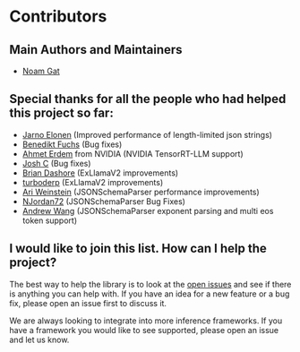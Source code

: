 # Contributors

## Main Authors and Maintainers

* [Noam Gat](https://github.com/noamgat)

## Special thanks for all the people who had helped this project so far:

* [Jarno Elonen](https://github.com/elonen) (Improved performance of length-limited json strings)
* [Benedikt Fuchs](https://github.com/helpmefindaname) (Bug fixes)
* [Ahmet Erdem](https://github.com/aerdem4) from NVIDIA (NVIDIA TensorRT-LLM support)
* [Josh C](https://github.com/JoshC8C7) (Bug fixes)
* [Brian Dashore](https://github.com/bdashore3) (ExLlamaV2 improvements)
* [turboderp](https://github.com/turboderp) (ExLlamaV2 improvements) 
* [Ari Weinstein](https://github.com/AriX) (JSONSchemaParser performance improvements)
* [NJordan72](https://github.com/NJordan72) (JSONSchemaParser Bug Fixes)
* [Andrew Wang](https://github.com/aw632) (JSONSchemaParser exponent parsing and multi eos token support)

## I would like to join this list. How can I help the project?

The best way to help the library is to look at the [open issues](https://github.com/noamgat/lm-format-enforcer/issues) and see if there is anything you can help with. If you have an idea for a new feature or a bug fix, please open an issue first to discuss it.

We are always looking to integrate into more inference frameworks. If you have a framework you would like to see supported, please open an issue and let us know.
